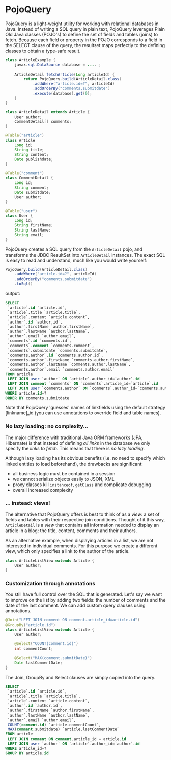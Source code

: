 PojoQuery
=========

PojoQuery is a light-weight utility for working with relational databases in Java. 
Instead of writing a SQL query in plain text, PojoQuery leverages Plain Old Java classes (POJO's) 
to define the set of fields and tables (joins) to fetch.
Because each field or property in the POJO corresponds to a field in the SELECT clause 
of the query, the resultset maps perfectly to the defining classes to obtain a 
type-safe result.

```java
class ArticleExample {
	javax.sql.DataSource database = .... ;
	
	ArticleDetail fetchArticle(Long articleId) {
		return PojoQuery.build(ArticleDetail.class)
			.addWhere("article.id=?", articleId)
			.addOrderBy("comments.submitdate")
			.execute(database).get(0);
	}
}

class ArticleDetail extends Article {
	User author;
	CommentDetail[] comments;
}

@Table("article")
class Article
	Long id;
	String title;
	String content;
	Date publishdate;
}

@Table("comment")
class CommentDetail {
	Long id;
	String comment;
	Date submitdate;
	User author;
}

@Table("user")
class User {
	Long id;
	String firstName;
	String lastName;
	String email;
}
```
	

PojoQuery creates a SQL query from the `ArticleDetail` pojo, and transforms the JDBC ResultSet 
into `ArticleDetail` instances.
The exact SQL is easy to read and understand, much like you would write yourself:

```java
PojoQuery.build(ArticleDetail.class)
	.addWhere("article.id=?", articleId)
	.addOrderBy("comments.submitdate")
	.toSql()
```
output:

```sql
SELECT
 `article`.id `article.id`,
 `article`.title `article.title`,
 `article`.content `article.content`,
 `author`.id `author.id`,
 `author`.firstName `author.firstName`,
 `author`.lastName `author.lastName`,
 `author`.email `author.email`,
 `comments`.id `comments.id`,
 `comments`.comment `comments.comment`,
 `comments`.submitdate `comments.submitdate`,
 `comments.author`.id `comments.author.id`,
 `comments.author`.firstName `comments.author.firstName`,
 `comments.author`.lastName `comments.author.lastName`,
 `comments.author`.email `comments.author.email` 
FROM article 
 LEFT JOIN user `author` ON `article`.author_id=`author`.id
 LEFT JOIN comment `comments` ON `comments`.article_id=`article`.id
 LEFT JOIN user `comments.author` ON `comments`.author_id=`comments.author`.id 
WHERE article.id=?  
ORDER BY comments.submitdate
```

Note that PojoQuery 'guesses' names of linkfields using the default strategy [linkname]_id
(you can use annotations to override field and table names).

### No lazy loading: no complexity...


The major difference with traditional Java ORM frameworks (JPA, Hibernate) is that instead of defining 
_all links_ in the database we only specify the _links to fetch_. This means that there is _no lazy loading_.

Although lazy loading has its obvious benefits (i.e. no need to specify which linked entities to load beforehand), 
the drawbacks are significant: 
- all business logic must be contained in a session
- we cannot serialize objects easily to JSON, XML
- proxy classes kill `instanceof`, `getClass` and complicate debugging
- overall increased complexity

### ... instead: views!

The alternative that PojoQuery offers is best to think of as a _view_: a set of fields and tables 
with their respective join conditions. Thought of it this way, `ArticleDetail` is a _view_ that contains 
all information needed to display an article in a blog: the title, content, comments and their authors.

As an alternative example, when displaying articles in a list, we are not interested in individual comments. For this 
purpose we create a different view, which only specifies a link to the author of the article.

```java
class ArticleListView extends Article {
	User author;
}
```
	

### Customization through annotations

You still have full control over the SQL that is generated.
Let's say we want to improve on the list by adding two fields: the number of comments and the date of the last comment. 
We can add custom query clauses using annotations.

```java
@Join("LEFT JOIN comment ON comment.article_id=article.id")
@GroupBy("article.id")
class ArticleListView extends Article {
	User author;
	
	@Select("COUNT(comment.id)")
	int commentCount;
	
	@Select("MAX(comment.submitDate)")
	Date lastCommentDate;
}
```

The Join, GroupBy and Select clauses are simply copied into the query.

```sql
SELECT
 `article`.id `article.id`,
 `article`.title `article.title`,
 `article`.content `article.content`,
 `author`.id `author.id`,
 `author`.firstName `author.firstName`,
 `author`.lastName `author.lastName`,
 `author`.email `author.email`,
 COUNT(comment.id) `article.commentCount`,
 MAX(comment.submitdate) `article.lastCommentDate` 
FROM article 
 LEFT JOIN comment ON comment.article_id = article.id
 LEFT JOIN user `author` ON `article`.author_id=`author`.id 
WHERE article_id=? 
GROUP BY article.id 
```
